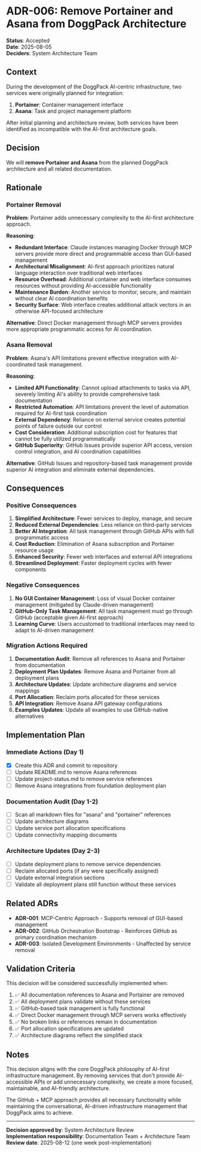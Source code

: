 # ADR-006: Remove Portainer and Asana from DoggPack Architecture

**Status**: Accepted  
**Date**: 2025-08-05  
**Deciders**: System Architecture Team  

## Context

During the development of the DoggPack AI-centric infrastructure, two services were originally planned for integration:

1. **Portainer**: Container management interface
2. **Asana**: Task and project management platform

After initial planning and architecture review, both services have been identified as incompatible with the AI-first architecture goals.

## Decision

We will **remove Portainer and Asana** from the planned DoggPack architecture and all related documentation.

## Rationale

### Portainer Removal

**Problem**: Portainer adds unnecessary complexity to the AI-first architecture approach.

**Reasoning**:
- **Redundant Interface**: Claude instances managing Docker through MCP servers provide more direct and programmable access than GUI-based management
- **Architectural Misalignment**: AI-first approach prioritizes natural language interaction over traditional web interfaces
- **Resource Overhead**: Additional container and web interface consumes resources without providing AI-accessible functionality
- **Maintenance Burden**: Another service to monitor, secure, and maintain without clear AI coordination benefits
- **Security Surface**: Web interface creates additional attack vectors in an otherwise API-focused architecture

**Alternative**: Direct Docker management through MCP servers provides more appropriate programmatic access for AI coordination.

### Asana Removal

**Problem**: Asana's API limitations prevent effective integration with AI-coordinated task management.

**Reasoning**:
- **Limited API Functionality**: Cannot upload attachments to tasks via API, severely limiting AI's ability to provide comprehensive task documentation
- **Restricted Automation**: API limitations prevent the level of automation required for AI-first task coordination
- **External Dependency**: Reliance on external service creates potential points of failure outside our control
- **Cost Consideration**: Additional subscription cost for features that cannot be fully utilized programmatically
- **GitHub Superiority**: GitHub Issues provide superior API access, version control integration, and AI coordination capabilities

**Alternative**: GitHub Issues and repository-based task management provide superior AI integration and eliminate external dependencies.

## Consequences

### Positive Consequences

1. **Simplified Architecture**: Fewer services to deploy, manage, and secure
2. **Reduced External Dependencies**: Less reliance on third-party services
3. **Better AI Integration**: All task management through GitHub APIs with full programmatic access
4. **Cost Reduction**: Elimination of Asana subscription and Portainer resource usage
5. **Enhanced Security**: Fewer web interfaces and external API integrations
6. **Streamlined Deployment**: Faster deployment cycles with fewer components

### Negative Consequences

1. **No GUI Container Management**: Loss of visual Docker container management (mitigated by Claude-driven management)
2. **GitHub-Only Task Management**: All task management must go through GitHub (acceptable given AI-first approach)
3. **Learning Curve**: Users accustomed to traditional interfaces may need to adapt to AI-driven management

### Migration Actions Required

1. **Documentation Audit**: Remove all references to Asana and Portainer from documentation
2. **Deployment Plan Updates**: Remove Asana and Portainer from all deployment plans
3. **Architecture Updates**: Update architecture diagrams and service mappings
4. **Port Allocation**: Reclaim ports allocated for these services
5. **API Integration**: Remove Asana API gateway configurations
6. **Examples Updates**: Update all examples to use GitHub-native alternatives

## Implementation Plan

### Immediate Actions (Day 1)
- [x] Create this ADR and commit to repository
- [ ] Update README.md to remove Asana references
- [ ] Update project-status.md to remove service references
- [ ] Remove Asana integrations from foundation deployment plan

### Documentation Audit (Day 1-2)
- [ ] Scan all markdown files for "asana" and "portainer" references
- [ ] Update architecture diagrams
- [ ] Update service port allocation specifications
- [ ] Update connectivity mapping documents

### Architecture Updates (Day 2-3)
- [ ] Update deployment plans to remove service dependencies
- [ ] Reclaim allocated ports (if any were specifically assigned)
- [ ] Update external integration sections
- [ ] Validate all deployment plans still function without these services

## Related ADRs

- **ADR-001**: MCP-Centric Approach - Supports removal of GUI-based management
- **ADR-002**: GitHub Orchestration Bootstrap - Reinforces GitHub as primary coordination mechanism
- **ADR-003**: Isolated Development Environments - Unaffected by service removal

## Validation Criteria

This decision will be considered successfully implemented when:

1. ✅ All documentation references to Asana and Portainer are removed
2. ✅ All deployment plans validate without these services
3. ✅ GitHub-based task management is fully functional
4. ✅ Direct Docker management through MCP servers works effectively
5. ✅ No broken links or references remain in documentation
6. ✅ Port allocation specifications are updated
7. ✅ Architecture diagrams reflect the simplified stack

## Notes

This decision aligns with the core DoggPack philosophy of AI-first infrastructure management. By removing services that don't provide AI-accessible APIs or add unnecessary complexity, we create a more focused, maintainable, and AI-friendly architecture.

The GitHub + MCP approach provides all necessary functionality while maintaining the conversational, AI-driven infrastructure management that DoggPack aims to achieve.

---

**Decision approved by**: System Architecture Review  
**Implementation responsibility**: Documentation Team + Architecture Team  
**Review date**: 2025-08-12 (one week post-implementation)  